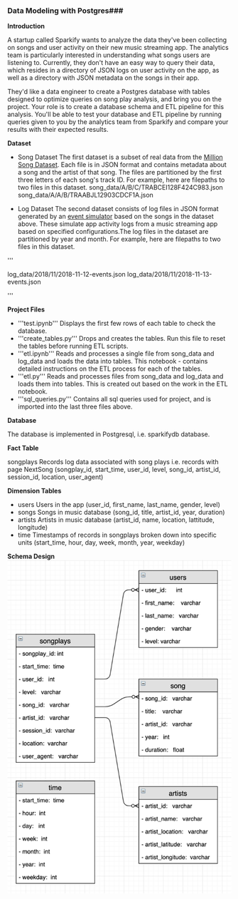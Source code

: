 ### Data Modeling with Postgres###

**Introduction**

A startup called Sparkify wants to analyze the data they've been collecting on songs and user activity on their new music streaming app. The analytics team is particularly interested in understanding what songs users are listening to. Currently, they don't have an easy way to query their data, which resides in a directory of JSON logs on user activity on the app, as well as a directory with JSON metadata on the songs in their app.

They'd like a data engineer to create a Postgres database with tables designed to optimize queries on song play analysis, and bring you on the project. Your role is to create a database schema and ETL pipeline for this analysis. You'll be able to test your database and ETL pipeline by running queries given to you by the analytics team from Sparkify and compare your results with their expected results.


**Dataset**

- Song Dataset The first dataset is a subset of real data from the [Million Song Dataset](https://labrosa.ee.columbia.edu/millionsong/). Each file is in JSON format and contains metadata about a song and the artist of that song.  The files are partitioned by the first three letters of each song's track ID. For example, here are filepaths to two files in this dataset.
song_data/A/B/C/TRABCEI128F424C983.json
song_data/A/A/B/TRAABJL12903CDCF1A.json

- Log Dataset The second dataset consists of log files in JSON format generated by an [event simulator](https://github.com/Interana/eventsim) based on the songs in the dataset above. These simulate app activity logs from a music streaming app based on specified configurations.The log files in the dataset are partitioned by year and month. For example, here are filepaths to two files in this dataset.

'''

log_data/2018/11/2018-11-12-events.json
log_data/2018/11/2018-11-13-events.json

'''

**Project Files**

- '''test.ipynb''' Displays the first few rows of each table to check the database.
- '''create_tables.py''' Drops and creates the tables. Run this file to reset the tables before running ETL scripts.
- '''etl.ipynb''' Reads and processes a single file from song_data and log_data and loads the data into tables. This notebook - contains detailed instructions on the ETL process for each of the tables.
- '''etl.py''' Reads and processes files from song_data and log_data and loads them into tables. This is created out based on the work in the ETL notebook.
- '''sql_queries.py''' Contains all sql queries used for project, and is imported into the last three files above.

**Database**

The database is implemented in Postgresql, i.e. sparkifydb database.

**Fact Table**

songplays Records log data associated with song plays i.e. records with page NextSong (songplay_id, start_time, user_id, level, song_id, artist_id, session_id, location, user_agent)

**Dimension Tables**

- users Users in the app (user_id, first_name, last_name, gender, level)
- songs Songs in music database (song_id, title, artist_id, year, duration)
- artists Artists in music database (artist_id, name, location, lattitude, longitude)
- time Timestamps of records in songplays broken down into specific units (start_time, hour, day, week, month, year, weekday)

**Schema Design**![](assets/README-551077b2.png)
